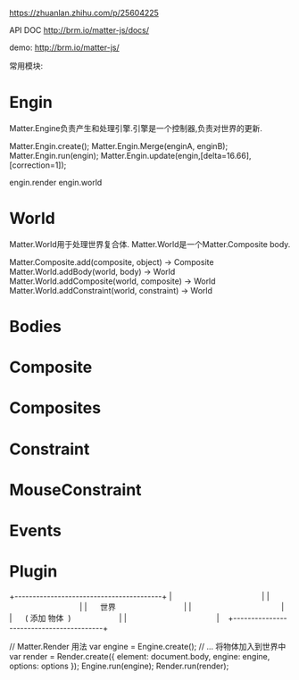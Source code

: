 https://zhuanlan.zhihu.com/p/25604225

API DOC
http://brm.io/matter-js/docs/

demo:
http://brm.io/matter-js/



常用模块:
# Engin
Matter.Engine负责产生和处理引擎.引擎是一个控制器,负责对世界的更新.

Matter.Engin.create();
Matter.Engin.Merge(enginA, enginB);
Matter.Engin.run(engin);
Matter.Engin.update(engin,[delta=16.66],[correction=1]);

engin.render
engin.world

# World
Matter.World用于处理世界复合体.
Matter.World是一个Matter.Composite body.

Matter.Composite.add(composite, object) → Composite
Matter.World.addBody(world, body) → World
Matter.World.addComposite(world, composite) → World
Matter.World.addConstraint(world, constraint) → World



# Bodies
# Composite
# Composites
# Constraint
# MouseConstraint
# Events
# Plugin


+-----------------------------------------+
|                                         |
|                                         |
|      世界                               | 
|                                         | 
|      ( 添加 物体  )                      |
|                                         |   
+-----------------------------------------+

// Matter.Render 用法
var engine = Engine.create();
// ... 将物体加入到世界中
var render = Render.create({
    element: document.body,
    engine: engine,
    options: options
});
Engine.run(engine);
Render.run(render);


